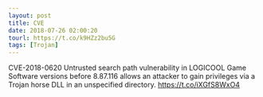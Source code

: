 ```yaml
---
layout: post
title: CVE
date: 2018-07-26 02:00:20
tourl: https://t.co/k9HZz2bu5G
tags: [Trojan]
---
```

CVE-2018-0620 Untrusted search path vulnerability in LOGICOOL Game Software versions before 8.87.116 allows an attacker to gain privileges via a Trojan horse DLL in an unspecified directory.  https://t.co/iXGfS8WxO4
